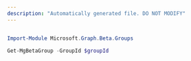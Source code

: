 ```yaml
---
description: "Automatically generated file. DO NOT MODIFY"
---
```


```powershell

Import-Module Microsoft.Graph.Beta.Groups

Get-MgBetaGroup -GroupId $groupId

```